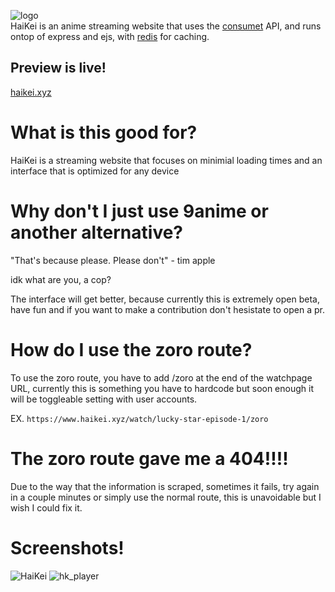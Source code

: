 ![logo](https://user-images.githubusercontent.com/99224452/210157888-0c2eded2-6e59-40a5-8f12-71c4a4dfd837.png)<br>
HaiKei is an anime streaming website that uses the [consumet](https://github.com/consumet/api.consumet.org) API, and runs ontop of express and ejs, with [redis](https://redis.io/) for caching.

## Preview is live!
[haikei.xyz](https://haikei.xyz)

# What is this good for? 
HaiKei is a streaming website that focuses on minimial loading times and an interface that is optimized for any device

# Why don't I just use 9anime or another alternative?

"That's because please. Please don't" - tim apple

idk what are you, a cop?

The interface will get better, because currently this is extremely open beta, have fun and if you want to make a contribution don't hesistate to open a pr.

# How do I use the zoro route? 

To use the zoro route, you have to add /zoro at the end of the watchpage URL, currently this is something you have to hardcode but soon enough it will be toggleable setting with user accounts.

EX. `https://www.haikei.xyz/watch/lucky-star-episode-1/zoro`

# The zoro route gave me a 404!!!!

Due to the way that the information is scraped, sometimes it fails, try again in a couple minutes or simply use the normal route, this is unavoidable but I wish I could fix it.


# Screenshots!
![HaiKei](https://user-images.githubusercontent.com/99224452/211406382-79da313e-432f-4b6a-9364-05b5ef5f8faf.png)
![hk_player](https://user-images.githubusercontent.com/99224452/210157881-c297bcd0-2806-43b2-b55b-e31da4187d77.png)
